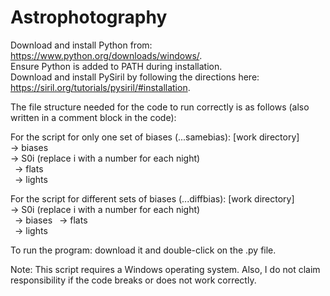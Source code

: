 # Astrophotography
Download and install Python from: https://www.python.org/downloads/windows/.  
Ensure Python is added to PATH during installation.  
Download and install PySiril by following the directions here: https://siril.org/tutorials/pysiril/#installation.  

The file structure needed for the code to run correctly is as follows (also written in a comment block in the code):  

For the script for only one set of biases (...samebias):
[work directory]  
-> biases  
-> S0i (replace i with a number for each night)  
&ensp;-> flats  
&ensp;-> lights  

For the script for different sets of biases (...diffbias):
[work directory]  
-> S0i (replace i with a number for each night)  
&ensp;-> biases
&ensp;-> flats  
&ensp;-> lights  
  
To run the program: download it and double-click on the .py file.

Note: This script requires a Windows operating system. Also, I do not claim responsibility if the code breaks or does not work correctly.
